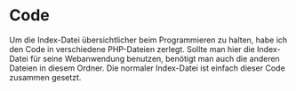 # Code
Um die Index-Datei übersichtlicher beim Programmieren zu halten, habe ich den Code in verschiedene PHP-Dateien zerlegt.
Sollte man hier die Index-Datei für seine Webanwendung benutzen, benötigt man auch die anderen Dateien in diesem Ordner.
Die normaler Index-Datei ist einfach dieser Code zusammen gesetzt.
